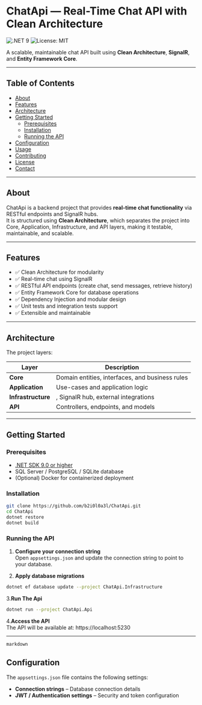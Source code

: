 # ChatApi — Real-Time Chat API with Clean Architecture

![.NET 9](https://img.shields.io/badge/.NET-9.0-blue)
![License: MIT](https://img.shields.io/badge/License-MIT-green)

A scalable, maintainable chat API built using **Clean Architecture**, **SignalR**, and **Entity Framework Core**.

---

## Table of Contents

- [About](#about)  
- [Features](#features)  
- [Architecture](#architecture)  
- [Getting Started](#getting-started)  
  - [Prerequisites](#prerequisites)  
  - [Installation](#installation)  
  - [Running the API](#running-the-api)  
- [Configuration](#configuration)  
- [Usage](#usage)  
- [Contributing](#contributing)  
- [License](#license)  
- [Contact](#contact)  

---

## About

ChatApi is a backend project that provides **real-time chat functionality** via RESTful endpoints and SignalR hubs.  
It is structured using **Clean Architecture**, which separates the project into Core, Application, Infrastructure, and API layers, making it testable, maintainable, and scalable.

---

## Features

- ✅ Clean Architecture for modularity  
- ✅ Real-time chat using SignalR  
- ✅ RESTful API endpoints (create chat, send messages, retrieve history)  
- ✅ Entity Framework Core for database operations  
- ✅ Dependency Injection and modular design  
- ✅ Unit tests and integration tests support  
- ✅ Extensible and maintainable  

---

## Architecture

The project layers:

| Layer          | Description                                      |
|----------------|--------------------------------------------------|
| **Core**       | Domain entities, interfaces, and business rules |
| **Application**| Use-cases and application logic                  |
| **Infrastructure** | , SignalR hub, external integrations |
| **API**        | Controllers, endpoints, and models              |

---

## Getting Started

### Prerequisites

- [.NET SDK 9.0 or higher](https://dotnet.microsoft.com/download/dotnet/9.0)  
- SQL Server / PostgreSQL / SQLite database  
- (Optional) Docker for containerized deployment  

### Installation

```bash
git clone https://github.com/b2i0l0a3l/ChatApi.git
cd ChatApi
dotnet restore
dotnet build
```

### Running the API

1. **Configure your connection string**  
   Open `appsettings.json` and update the connection string to point to your database.

2. **Apply database migrations**  

```bash
dotnet ef database update --project ChatApi.Infrastructure
```
3.**Run The Api**  
```bash
dotnet run --project ChatApi.Api
```
4.**Access the API**  
  The API will be available at: https://localhost:5230

---

```markdown```
## Configuration

The `appsettings.json` file contains the following settings:

- **Connection strings** – Database connection details  
- **JWT / Authentication settings** – Security and token configuration  


